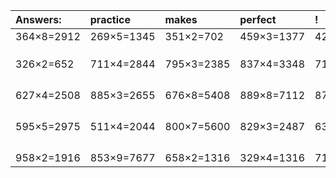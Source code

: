 | Answers: | practice | makes | perfect | ! |
| :--- | :--- | :--- | :--- | :--- |
| 364×8=2912 | 269×5=1345 | 351×2=702 | 459×3=1377 | 421×8=3368 | 
|   |   |   |   |   | 
|   |   |   |   |   | 
|   |   |   |   |   | 
| 326×2=652 | 711×4=2844 | 795×3=2385 | 837×4=3348 | 718×7=5026 | 
|   |   |   |   |   | 
|   |   |   |   |   | 
|   |   |   |   |   | 
|   |   |   |   |   | 
| 627×4=2508 | 885×3=2655 | 676×8=5408 | 889×8=7112 | 877×4=3508 | 
|   |   |   |   |   | 
|   |   |   |   |   | 
|   |   |   |   |   | 
|   |   |   |   |   | 
| 595×5=2975 | 511×4=2044 | 800×7=5600 | 829×3=2487 | 639×7=4473 | 
|   |   |   |   |   | 
|   |   |   |   |   | 
|   |   |   |   |   | 
|   |   |   |   |   | 
| 958×2=1916 | 853×9=7677 | 658×2=1316 | 329×4=1316 | 717×8=5736 | 
